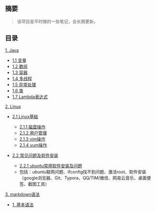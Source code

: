 ## 摘要

> 该项目是平时做的一些笔记，会长期更新。

## 目录

<!--TOC-->

[1. Java](./Java/)

- [1.1 变量](./Java/变量.md)
- [1.2 数组](./Java/数组.md)
- [1.3 容器](./Java/容器.md)
- [1.4 多线程](./Java/多线程.md)
- [1.5 异常处理](./Java/异常处理.md)
- [1.6 类](./Java/类.md)
- [1.7 Lambda表达式](./Java/Lambda表达式.md)

[2. Linux](./Linux/)

- [2.1 Linux基础](./Linux/Linux基础/)

   - [2.1.1 磁盘操作](./Linux/Linux基础/DiskManage.md)
   - [2.1.2 用户管理](./Linux/Linux基础/userGroupManage.md)
   - [2.1.3 vim操作](./Linux/Linux基础/vim.md)
   - [2.1.4 yum操作](./Linux/Linux基础/yum.md)

- [2.2 常见问题及软件安装](./Linux/软件安装/)
   - [2.2.1 ubuntu常用软件安装及问题](./Linux/软件安装/ubuntu安装过程.md)
   - 包括：ubuntu联网问题、ifconfig找不到问题、激活root、软件安装（google浏览器、Git、Typora、QQ/TIM/微信、网易云音乐、桌面便签、截图工具）

[3. markdown语法](./markdown/)

- [1. 基本语法](./markdown/doc.md)

<!--/TOC-->

